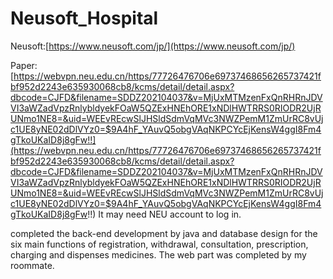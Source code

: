 # Neusoft_Hospital

Neusoft:[https://www.neusoft.com/jp/](https://www.neusoft.com/jp/)

Paper:[https://webvpn.neu.edu.cn/https/77726476706e69737468656265737421fbf952d2243e635930068cb8/kcms/detail/detail.aspx?dbcode=CJFD&filename=SDDZ202104037&v=MjUxMTMzenFxQnRHRnJDVVI3aWZadVpzRnlybldyekFOaW5QZExHNEhORE1xNDlHWTRRS0RIODR2UjRUNmo1NE8=&uid=WEEvREcwSlJHSldSdmVqMVc3NWZPemM1ZmUrRC8vUjc1UE8yNE02dDlVYz0=$9A4hF_YAuvQ5obgVAqNKPCYcEjKensW4ggI8Fm4gTkoUKaID8j8gFw!!](https://webvpn.neu.edu.cn/https/77726476706e69737468656265737421fbf952d2243e635930068cb8/kcms/detail/detail.aspx?dbcode=CJFD&filename=SDDZ202104037&v=MjUxMTMzenFxQnRHRnJDVVI3aWZadVpzRnlybldyekFOaW5QZExHNEhORE1xNDlHWTRRS0RIODR2UjRUNmo1NE8=&uid=WEEvREcwSlJHSldSdmVqMVc3NWZPemM1ZmUrRC8vUjc1UE8yNE02dDlVYz0=$9A4hF_YAuvQ5obgVAqNKPCYcEjKensW4ggI8Fm4gTkoUKaID8j8gFw!!)  It may need NEU account to log in.

completed the back-end development by java and database design for the six main functions of registration, withdrawal, consultation, prescription, charging and dispenses medicines. The web part was completed by my roommate.
